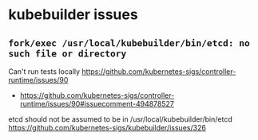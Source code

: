 
# kubebuilder issues

## `fork/exec /usr/local/kubebuilder/bin/etcd: no such file or directory`

Can't run tests locally https://github.com/kubernetes-sigs/controller-runtime/issues/90
- https://github.com/kubernetes-sigs/controller-runtime/issues/90#issuecomment-494878527

etcd should not be assumed to be in /usr/local/kubebuilder/bin/etcd https://github.com/kubernetes-sigs/kubebuilder/issues/326
